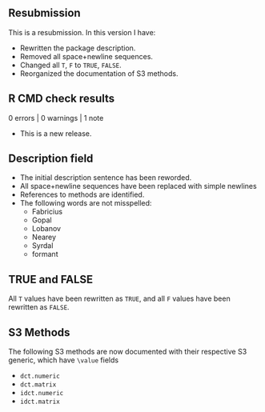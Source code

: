 ## Resubmission

This is a resubmission.
In this version I have:

-   Rewritten the package description.
-   Removed all space+newline sequences.
-   Changed all `T`, `F` to `TRUE`, `FALSE`.
-   Reorganized the documentation of S3 methods.

## R CMD check results

0 errors | 0 warnings | 1 note

* This is a new release.

## Description field

-   The initial description sentence has been reworded.
-   All space+newline sequences have been replaced with simple newlines
-   References to methods are identified.
-   The following words are not misspelled:
    -   Fabricius
    -   Gopal
    -   Lobanov
    -   Nearey
    -   Syrdal
    -   formant

## TRUE and FALSE

All `T` values have been rewritten as `TRUE`, and all `F` values have been rewritten as `FALSE`.

## S3 Methods

The following S3 methods are now documented with their respective S3 generic, which have `\value` fields

-   `dct.numeric`
-   `dct.matrix`
-   `idct.numeric`
-   `idct.matrix`
